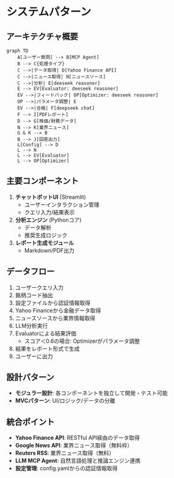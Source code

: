 # システムパターン

## アーキテクチャ概要
```mermaid
graph TD
    A[ユーザー質問] --> B[MCP Agent]
    B --> C{処理タイプ}
    C -->|データ取得| D[Yahoo Finance API]
    C -->|ニュース取得| N[ニュースソース]
    C -->|分析| E[deeseek reasoner]
    E --> EV[Evaluator: deeseek reasoner]
    EV -->|フィードバック| OP[Optimizer: deeseek reasoner]
    OP -->|パラメータ調整| E
    EV -->|合格| F[deepseek chat]
    F --> I[PDFレポート]
    D --> G[株価/財務データ]
    N --> K[業界ニュース]
    G & K --> B
    B --> J[回答出力]
    L[Config] --> D
    L --> N
    L --> EV[Evaluator]
    L --> OP[Optimizer]
```

## 主要コンポーネント
1. **チャットボットUI** (Streamlit)
   - ユーザーインタラクション管理
   - クエリ入力/結果表示
2. **分析エンジン** (Pythonコア)
   - データ解析
   - 推奨生成ロジック
3. **レポート生成モジュール**
   - Markdown/PDF出力

## データフロー
1. ユーザークエリ入力
2. 銘柄コード抽出
3. 設定ファイルから認証情報取得
4. Yahoo Financeから金融データ取得
5. ニュースソースから業界情報取得
6. LLM分析実行
7. Evaluatorによる結果評価
   - スコア＜0.6の場合: Optimizerがパラメータ調整
8. 結果をレポート形式で生成
9. ユーザーに出力

## 設計パターン
- **モジュラー設計**: 各コンポーネントを独立して開発・テスト可能
- **MVCパターン**: UI/ロジック/データの分離

## 統合ポイント
- **Yahoo Finance API**: RESTful API経由のデータ取得
- **Google News API**: 業界ニュース取得（無料枠）
- **Reuters RSS**: 業界ニュース取得（無料）
- **LLM MCP Agent**: 自然言語処理と推論エンジン連携
- **設定管理**: config.yamlからの認証情報取得
